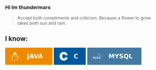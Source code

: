 <!-- 👋 Hi, I’m @thundermars
- 👀 I’m interested in ...
- 🌱 I’m currently learning ...
- 💞️ I’m looking to collaborate on ...
- 📫 How to reach me ...
- 😄 Pronouns: ...
- ⚡ Fun fact: ...-->

### Hi Im thundermars 
> Accept both compliments and criticism.
> Because a flower to grow takes both sun and rain.
## I know:
![Java](images/Java.svg)
![C](images/C.svg)
![MySQL](images/MySQL.svg)

<!---
thundermars/thundermars is a ✨ special ✨ repository because its `README.md` (this file) appears on your GitHub profile.
You can click the Preview link to take a look at your changes.
--->
